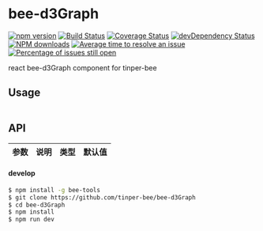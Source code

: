 # bee-d3Graph

[![npm version](https://img.shields.io/npm/v/bee-d3Graph.svg)](https://www.npmjs.com/package/bee-d3Graph)
[![Build Status](https://img.shields.io/travis/tinper-bee/bee-d3Graph/master.svg)](https://travis-ci.org/tinper-bee/bee-d3Graph)
[![Coverage Status](https://coveralls.io/repos/github/tinper-bee/bee-d3Graph/badge.svg?branch=master)](https://coveralls.io/github/tinper-bee/bee-d3Graph?branch=master)
[![devDependency Status](https://img.shields.io/david/dev/tinper-bee/bee-d3Graph.svg)](https://david-dm.org/tinper-bee/bee-d3Graph#info=devDependencies)
[![NPM downloads](http://img.shields.io/npm/dm/bee-d3Graph.svg?style=flat)](https://npmjs.org/package/bee-d3Graph)
[![Average time to resolve an issue](http://isitmaintained.com/badge/resolution/tinper-bee/bee-d3Graph.svg)](http://isitmaintained.com/project/tinper-bee/bee-d3Graph "Average time to resolve an issue")
[![Percentage of issues still open](http://isitmaintained.com/badge/open/tinper-bee/bee-d3Graph.svg)](http://isitmaintained.com/project/tinper-bee/bee-d3Graph "Percentage of issues still open")



react bee-d3Graph component for tinper-bee


## Usage

```js


```



## API

|参数|说明|类型|默认值|
|:--|:---:|:--:|---:|

#### develop

```sh
$ npm install -g bee-tools
$ git clone https://github.com/tinper-bee/bee-d3Graph
$ cd bee-d3Graph
$ npm install
$ npm run dev
```

